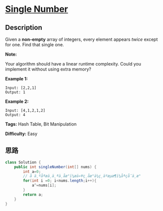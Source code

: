 # [Single Number][title]

## Description

Given a **non-empty**  array of integers, every element appears _twice_ except
for one. Find that single one.

**Note:**

Your algorithm should have a linear runtime complexity. Could you implement it
without using extra memory?

**Example 1:**
            Input: [2,2,1]    Output: 1    

**Example 2:**
            Input: [4,1,2,1,2]    Output: 4    


**Tags:** Hash Table, Bit Manipulation

**Difficulty:** Easy

## 思路

``` java
class Solution {
    public int singleNumber(int[] nums) {
        int a=0;
        // å ä¸ºåªæä¸ä¸ªä¸åæ°ï¼æä»¥ç¸åæ°ä¼ç¸äºæµæ¶ï¼åªçå¯ä¸æ°
        for(int i =0; i<nums.length;i++){
            a^=nums[i];
        }
        return a;
    }
}
```

[title]: https://leetcode.com/problems/single-number
